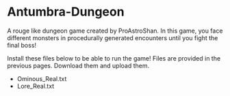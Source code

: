 # Antumbra-Dungeon
A rouge like dungeon game created by ProAstroShan. In this game, you face different monsters in procedurally generated encounters until you fight the final boss!

Install these files below to be able to run the game! Files are provided in the previous pages. Download them and upload them.
- Ominous_Real.txt
- Lore_Real.txt
